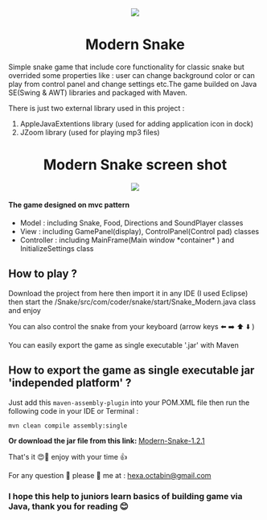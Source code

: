 <div align="center" style="text-align:center;">
  <image src="https://github.com/Coder-ACJHP/Snake-Modern/blob/master/src/com/coder/snake/icons/snake.png">
  <h1>Modern Snake</h1>
</div>
<p>Simple snake game that include core functionality for classic snake but overrided some properties like : user can change background color or can play from control panel and change settings etc.The game builded on Java SE(Swing & AWT) libraries and packaged with Maven.</p>
<p>There is just two external library used in this project : </p>
<ol>
<li>AppleJavaExtentions library (used for adding application icon in dock)</li>
<li>JZoom library (used for playing mp3 files)</li>
</ol>
<div align="center" style="text-align:center;">
  <h1>Modern Snake screen shot</h1>
  <image src="https://github.com/Coder-ACJHP/Snake-Modern/blob/master/src/com/coder/snake/icons/ScreenShot.png">
</div>
<h4>The game designed on mvc pattern</h4>
<ul>
<li>Model : including Snake, Food, Directions and SoundPlayer classes</li>
<li>View : including GamePanel(display), ControlPanel(Control pad) classes</li>
<li>Controller : including MainFrame(Main window *container* ) and InitializeSettings class</li>
</ul>
<h2>How to play ? </h2>
<p>Download the project from here then import it in any IDE (I used Eclipse) then start the /Snake/src/com/coder/snake/start/Snake_Modern.java class and enjoy</p>
<p>You can also control the snake from your keyboard (arrow keys ⬅️ ➡️ ⬆️ ⬇️  )</p>
<p>You can easily export the game as single executable '.jar' with Maven</p>
<h2>How to export the game as single executable jar 'independed platform' ?</h2>
<p>Just add this <code>maven-assembly-plugin</code> into your POM.XML file then run the following code in your IDE or Terminal : </p>
<code>mvn clean compile assembly:single</code>
  <p><b>Or download the jar file from this link: </b><a href="https://github.com/Coder-ACJHP/Modern-Snake/releases/download/1.2.1/Modern-Snake-1.2.1-RELEASE.jar">Modern-Snake-1.2.1</a></p>  
<p>That's it 😍🎉 enjoy with your time 👍</p>

<p>For any question 🤔 please 📧 me at : <a href="mailto:hexa.octabin@gmail.com">hexa.octabin@gmail.com</a></p>
<h3>I hope this help to juniors learn basics of building game via Java, thank you for reading 😊</h3>
